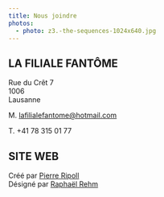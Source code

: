```yaml
---
title: Nous joindre
photos:
  - photo: z3.-the-sequences-1024x640.jpg
---
```

## LA FILIALE FANTÔME

Rue du Crêt 7\
1006\
Lausanne



M. lafilialefantome@hotmail.com

T. +41 78 315 01 77

## SITE WEB

Créé par [Pierre Ripoll](mailto:pierreripoll13@gmail.com)\
Désigné par [Raphaël Rehm](https://www.rr.report/)